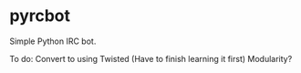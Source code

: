 pyrcbot
=======

Simple Python IRC bot.

To do:
Convert to using Twisted (Have to finish learning it first)
Modularity?
